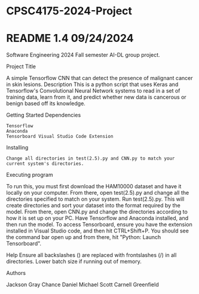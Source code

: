 # CPSC4175-2024-Project
# README 1.4 09/24/2024
Software Engineering 2024 Fall semester AI-DL group project.

Project Title

A simple Tensorflow CNN that can detect the presence of malignant cancer in skin lesions.
Description
    This is a python script that uses Keras and Tensorflow's Convolutional Neural Network systems to read in a set of training data, learn from it, and predict whether new data is cancerous or benign based off its knowledge.

Getting Started
Dependencies

    Tensorflow
    Anaconda
    Tensorboard Visual Studio Code Extension
Installing

    Change all directories in test(2.5).py and CNN.py to match your current system's directories.

Executing program

To run this, you must first download the HAM10000 dataset and have it locally on your computer.
From there, open test(2.5).py and change all the directories specified to match on your system.
Run test(2.5).py. This will create directories and sort your dataset into the format required by the model.
From there, open CNN.py and change the directories according to how it is set up on your PC. 
Have Tensorflow and Anaconda installed, and then run the model.
To access Tensorboard, ensure you have the extension installed in Visual Studio code, and then hit CTRL+Shift+P.
You should see the command bar open up and from there, hit "Python: Launch Tensorboard". 


Help
Ensure all backslashes (\) are replaced with frontslashes (/) in all directories.
Lower batch size if running out of memory.


Authors

Jackson Gray
Chance Daniel
Michael Scott
Carnell Greenfield
